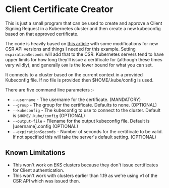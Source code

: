 # Client Certificate Creator

This is just a small program that can be used to create and approve a Client Signing Request in a Kubernetes cluster and then create a new kubeconfig based on that approved certificate.

The code is heavily based on [this article](https://medium.com/@elfakharany/automate-kubernetes-user-creation-using-the-native-go-client-e2d20dcdc9de) with some modifications for new CSR API versions and things I needed for this example. Setting `expirationSeconds` will add that to the CSR. Kubernetes servers tend to have upper limits for how long they'll issue a certificate for (although these times vary wildly), and generally `600` is the lower bound for what you can set.

It connects to a cluster based on the current context in a provided Kubeconfig file. If no file is provided then $HOME/.kube/config is used.

There are five command line parameters :-

* `--username` - The username for the certificate. (MANDATORY)
* `--group` - The group for the certificate. Defaults to none. (OPTIONAL)
* `--kubeconfig` - The kubeconfig to use to connect to the cluster. Default is `$HOME/.kube/config` (OPTIONAL)
* `--output-file` - Filename for the output kubeconfig file. Default is [username].config (OPTIONAL)
* `--expirationSeconds` - Number of seconds for the certificate to be valid.  If not specified this will take the server's default setting.  (OPTIONAL)

## Known Limitations

- This won't work on EKS clusters because they don't issue certificates for Client authentication.
- This won't work with clusters earlier than 1.19 as we're using v1 of the CSR API which was issued then.